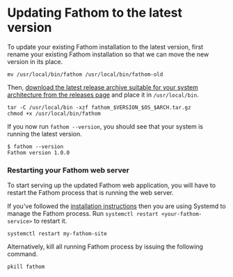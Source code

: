 # Updating Fathom to the latest version

To update your existing Fathom installation to the latest version, first rename your existing Fathom installation so that we can move the new version in its place.

```
mv /usr/local/bin/fathom /usr/local/bin/fathom-old
```

Then, [download the latest release archive suitable for your system architecture from the releases page](https://github.com/usefathom/fathom/releases/latest) and place it in `/usr/local/bin`.

```
tar -C /usr/local/bin -xzf fathom_$VERSION_$OS_$ARCH.tar.gz
chmod +x /usr/local/bin/fathom
``` 

If you now run `fathom --version`, you should see that your system is running the latest version. 

```
$ fathom --version
Fathom version 1.0.0
```


### Restarting your Fathom web server

To start serving up the updated Fathom web application, you will have to restart the Fathom process that is running the web server.

If you've followed the [installation instructions](Installation%20instructions.md) then you are using Systemd to manage the Fathom process. Run `systemctl restart <your-fathom-service>` to restart it.

```
systemctl restart my-fathom-site
```

Alternatively, kill all running Fathom process by issuing the following command.

```
pkill fathom
```
